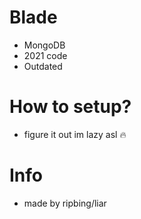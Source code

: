 # Blade
- MongoDB
- 2021 code
- Outdated

# How to setup?
- figure it out im lazy asl 🔥

# Info
- made by ripbing/liar
